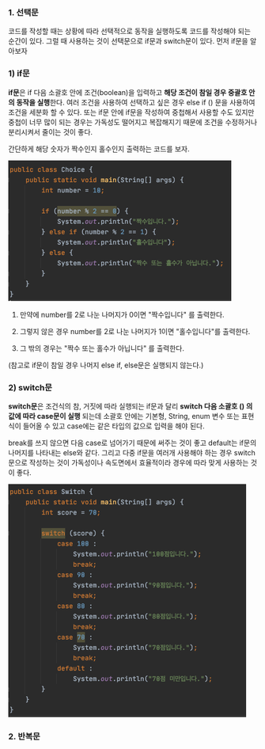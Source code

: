### 1. 선택문

코드를 작성할 때는 상황에 따라 선택적으로 동작을 실행하도록 코드를 작성해야 되는 순간이 있다. 그럴 때 사용하는 것이 선택문으로 if문과 switch문이 있다. 먼저 if문을 알아보자



### 1) if문

**if문**은 if 다음 소괄호 안에 조건(boolean)을 입력하고 **해당 조건이 참일 경우 중괄호 안의 동작을 실행**한다. 여러 조건을 사용하여 선택하고 싶은 경우 else if () 문을 사용하여 조건을 세분화 할 수 있다. 또는 if문 안에 if문을 작성하여 중첩해서 사용할 수도 있지만 중첩이 너무 많이 되는 경우는 가독성도 떨어지고 복잡해지기 때문에 조건을 수정하거나 분리시켜서 줄이는 것이 좋다.

간단하게 해당 숫자가 짝수인지 홀수인지 출력하는 코드를 보자.

<img src="../../image/선택문.png" style="zoom:50%" />

1) 만약에 number를 2로 나눈 나머지가 0이면 "짝수입니다" 를 출력한다.

2) 그렇지 않은 경우 number를 2로 나눈 나머지가 1이면 "홀수입니다"를 출력한다.

3) 그 밖의 경우는 "짝수 또는 홀수가 아닙니다" 를 출력한다.

(참고로 if문이 참일 경우 나머지 else if, else문은 실행되지 않는다.)





### 2) switch문

**switch문**은 조건식의 참, 거짓에 따라 실행되는 if문과 달리 **switch 다음 소괄호 () 의 값에 따라 case문이 실행** 되는데 소괄호 안에는 기본형, String, enum 변수 또는 표현식이 들어올 수 있고 case에는 같은 타입의 값으로 입력을 해야 된다.

break를 쓰지 않으면 다음 case로 넘어가기 때문에 써주는 것이 좋고 default는 if문의 나머지를 나타내는 else와 같다. 그리고 다중 if문을 여러개 사용해야 하는 경우 switch문으로 작성하는 것이 가독성이나 속도면에서 효율적이라 경우에 따라 맞게 사용하는 것이 좋다. 

<img src="../../image/switch.png" style="zoom:50%" />





### 2. 반복문